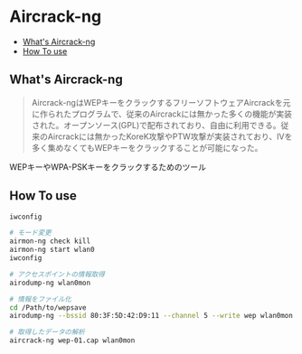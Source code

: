 # Aircrack-ng
- [What's Aircrack-ng](#what's-aircrack-ng)
- [How To use](#how-to-use)

## What's Aircrack-ng
>Aircrack-ngはWEPキーをクラックするフリーソフトウェアAircrackを元に作られたプログラムで、従来のAircrackには無かった多くの機能が実装された。オープンソース(GPL)で配布されており、自由に利用できる。従来のAircrackには無かったKoreK攻撃やPTW攻撃が実装されており、IVを多く集めなくてもWEPキーをクラックすることが可能になった。

WEPキーやWPA-PSKキーをクラックするためのツール

## How To use
```sh
iwconfig

# モード変更
airmon-ng check kill
airmon-ng start wlan0
iwconfig

# アクセスポイントの情報取得
airodump-ng wlan0mon

# 情報をファイル化
cd /Path/to/wepsave
airodump-ng --bssid 80:3F:5D:42:D9:11 --channel 5 --write wep wlan0mon

# 取得したデータの解析
aircrack-ng wep-01.cap wlan0mon
```